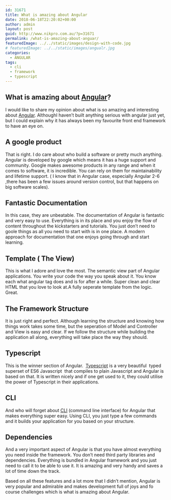 ```yaml
---
id: 31671
title: What is amazing about Angular
date: 2018-06-18T22:20:02+00:00
author: admin
layout: post
guid: http://www.nikpro.com.au/?p=31671
permalink: /what-is-amazing-about-anguar/
featuredImage: ../../static/images/design-with-code.jpg
# featuredImage: ../../static/images/angualr.jpg
categories:
  - ANGULAR
tags:
  - cli
  - framework
  - typescript
---
```

## What is amazing about [Angular](http://www.nikpro.com.au/react-or-angular-how-much-it-matters/)?

I would like to share my opinion about what is so amazing and interesting about <a href="https://angular.io/" target="_blank" rel="noopener noreferrer">Angular</a>. AlthoughI haven&#8217;t built anything serious with angular just yet, but I could explain why it has always been my favourite front end framework to have an eye on.

## A google product

That is right. I do care about who build a software or pretty much anything. Angular is developed by google which means it has a huge support and community. Google makes awesome products in any range and when it comes to software, it is incredible. You can rely on them for maintainability and lifetime support. ( I know that in Angular case, especially Angular 2-6 ,there has been a few issues around version control, but that happens on big software scales).

## Fantastic Documentation

In this case, they are unbeatable. The documentation of Angular is fantastic and very easy to use. Everything is in its place and you enjoy the flow of content throughout the kickstarters and tutorials. You just don&#8217;t need to goole things as all you need to start with is in one place. A modern approach for documentation that one enjoys going through and start learning.

## Template ( The View)

This is what I adore and love the most. The semantic view part of Angular applications. You write your code the way you speak about it. You know each what angular tag does and is for after a while. Super clean and clear HTML that you love to look at.A fully seperate template from the logic. Great.

## The Framework Structure

It is just right and perfect. Although learning the structure and knowing how things work takes some time, but the seperation of Model and Controller and View is easy and clear. If we follow the structure while building the application all along, everything will take place the way they should.

## Typescript

This is the winner section of Angular.  <a href="https://www.typescriptlang.org/docs/handbook/angular.html" target="_blank" rel="noopener noreferrer">Typescript</a> is a very beautiful  typed superset of ES6 Javascript  that compiles to plain Javascript and Angular is based on that. It is written nicely and if one get used to it, they could utilise the power of Typescript in their applications. 

## CLI

And who will forget about <a href="https://cli.angular.io/" target="_blank" rel="noopener noreferrer">CLI</a> (command line interface) for Angular that makes everything super easy. Using CLI, you just type a few commands and it builds your application for you based on your structure. 

## Dependencies

And a very important aspect of Angular is that you have almost everything you need inside the framework. You don&#8217;t need third party libraries and dependencies. Everything is bundled in Angular framework and you just need to call it to be able to use it. It is amazing and very handy and saves a lot of time down the track.

Based on all these features and a lot more that I didn&#8217;t mention, Angular is very popular and admirable and makes development full of joys and fo course challenges which is what is amazing about Angular.